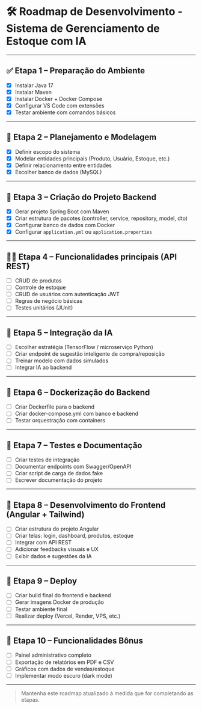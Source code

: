 # 🛠️ Roadmap de Desenvolvimento - Sistema de Gerenciamento de Estoque com IA

---

## ✅ Etapa 1 – Preparação do Ambiente
- [x] Instalar Java 17
- [x] Instalar Maven
- [x] Instalar Docker + Docker Compose
- [x] Configurar VS Code com extensões
- [x] Testar ambiente com comandos básicos

---

## 📐 Etapa 2 – Planejamento e Modelagem
- [X] Definir escopo do sistema
- [X] Modelar entidades principais (Produto, Usuário, Estoque, etc.)
- [X] Definir relacionamento entre entidades
- [X] Escolher banco de dados (MySQL)

---

## 🧱 Etapa 3 – Criação do Projeto Backend
- [X] Gerar projeto Spring Boot com Maven
- [X] Criar estrutura de pacotes (controller, service, repository, model, dto)
- [X] Configurar banco de dados com Docker
- [X] Configurar `application.yml` ou `application.properties`

---

## 🧑‍💻 Etapa 4 – Funcionalidades principais (API REST)
- [ ] CRUD de produtos
- [ ] Controle de estoque
- [ ] CRUD de usuários com autenticação JWT
- [ ] Regras de negócio básicas
- [ ] Testes unitários (JUnit)

---

## 🧠 Etapa 5 – Integração da IA
- [ ] Escolher estratégia (TensorFlow / microserviço Python)
- [ ] Criar endpoint de sugestão inteligente de compra/reposição
- [ ] Treinar modelo com dados simulados
- [ ] Integrar IA ao backend

---

## 🐳 Etapa 6 – Dockerização do Backend
- [ ] Criar Dockerfile para o backend
- [ ] Criar docker-compose.yml com banco e backend
- [ ] Testar orquestração com containers

---

## 🧪 Etapa 7 – Testes e Documentação
- [ ] Criar testes de integração
- [ ] Documentar endpoints com Swagger/OpenAPI
- [ ] Criar script de carga de dados fake
- [ ] Escrever documentação do projeto

---

## 🎨 Etapa 8 – Desenvolvimento do Frontend (Angular + Tailwind)
- [ ] Criar estrutura do projeto Angular
- [ ] Criar telas: login, dashboard, produtos, estoque
- [ ] Integrar com API REST
- [ ] Adicionar feedbacks visuais e UX
- [ ] Exibir dados e sugestões da IA

---

## 🚀 Etapa 9 – Deploy
- [ ] Criar build final do frontend e backend
- [ ] Gerar imagens Docker de produção
- [ ] Testar ambiente final
- [ ] Realizar deploy (Vercel, Render, VPS, etc.)

---

## 💎 Etapa 10 – Funcionalidades Bônus
- [ ] Painel administrativo completo
- [ ] Exportação de relatórios em PDF e CSV
- [ ] Gráficos com dados de vendas/estoque
- [ ] Implementar modo escuro (dark mode)

---

> Mantenha este roadmap atualizado à medida que for completando as etapas.
